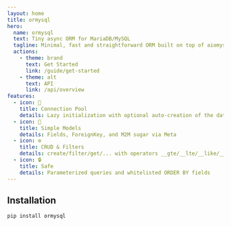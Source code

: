 ```yaml
---
layout: home
title: ormysql
hero:
  name: ormysql
  text: Tiny async ORM for MariaDB/MySQL
  tagline: Minimal, fast and straightforward ORM built on top of aiomysql
  actions:
    - theme: brand
      text: Get Started
      link: /guide/get-started
    - theme: alt
      text: API
      link: /api/overview
features:
  - icon: 🔌
    title: Connection Pool
    details: Lazy initialization with optional auto-creation of the database
  - icon: 🧱
    title: Simple Models
    details: Fields, ForeignKey, and M2M sugar via Meta
  - icon: ⚙️
    title: CRUD & Filters
    details: create/filter/get/... with operators __gte/__lte/__like/__in
  - icon: 🔒
    title: Safe
    details: Parameterized queries and whitelisted ORDER BY fields
---
```


## Installation

```bash
pip install ormysql
```